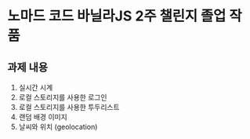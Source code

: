 노마드 코드 바닐라JS 2주 챌린지 졸업 작품
=============
과제 내용
-------------
1. 실시간 시계
2. 로컬 스토리지를 사용한 로그인
3. 로컬 스토리지를 사용한 투두리스트
4. 랜덤 배경 이미지
5. 날씨와 위치 (geolocation)
